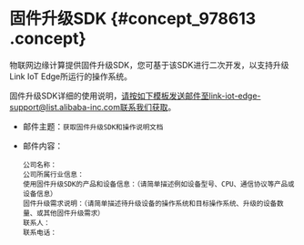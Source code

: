 # 固件升级SDK {#concept_978613 .concept}

物联网边缘计算提供固件升级SDK，您可基于该SDK进行二次开发，以支持升级Link IoT Edge所运行的操作系统。

固件升级SDK详细的使用说明，请按如下模板发送邮件至link-iot-edge-support@list.alibaba-inc.com联系我们获取。

-   邮件主题：`获取固件升级SDK和操作说明文档`
-   邮件内容：

    ``` {#codeblock_h05_107_5qa}
    公司名称：
    公司所属行业信息：
    使用固件升级SDK的产品和设备信息：（请简单描述例如设备型号、CPU、通信协议等产品或设备信息）
    固件升级需求说明：（请简单描述待升级设备的操作系统和目标操作系统、升级的设备数量、或其他固件升级需求）
    联系人：
    联系电话：
    ```


